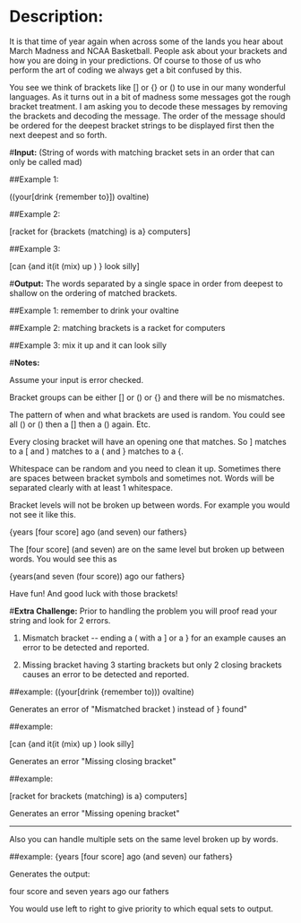 # **Description:**
It is that time of year again when across some of the lands you hear about March Madness and NCAA Basketball. People ask about your brackets and how you are doing in your predictions. Of course to those of us who perform the art of coding we always get a bit confused by this. 


You see we think of brackets like [] or {} or () to use in our many wonderful languages. As it turns out in a bit of madness some messages got the rough bracket treatment. I am asking you to decode these messages by removing the brackets and decoding the message. The order of the message should be ordered for the deepest bracket strings to be displayed first then the next deepest and so forth.

#**Input:**
(String of words with matching bracket sets in an order that can only be called mad)

##Example 1:

((your[drink {remember to}])      ovaltine)

##Example 2:

[racket for {brackets (matching) is a}      computers]

##Example 3:

[can {and                   it(it (mix) up      )        } look silly]

#**Output:**
The words separated by a single space in order from deepest to shallow on the ordering of matched brackets.

##Example 1:
remember to drink your ovaltine

##Example 2:
matching brackets is a racket for computers

##Example 3:
mix it up and it can look silly

#**Notes:**

Assume your input is error checked. 


Bracket groups can be either [] or () or {} and there will be no mismatches. 


The pattern of when and what brackets are used is random. You could see all () or () then a [] then a () again. Etc.


Every closing bracket will have an opening one that matches. So ] matches to a [ and ) matches to a ( and } matches to a {.


Whitespace can be random and you need to clean it up. Sometimes there are spaces between bracket symbols and sometimes not. Words will be separated clearly with at least 1 whitespace.


Bracket levels will not be broken up between words. For example you would not see it like this. 

{years [four score] ago (and seven) our fathers}


The [four score] (and seven) are on the same level but broken up between words. You would see this as

{years(and seven (four score)) ago our fathers}

Have fun! And good luck with those brackets!


#**Extra Challenge:**
Prior to handling the problem you will proof read your string and look for 2 errors.


1) Mismatch bracket -- ending a ( with a ] or a } for an example causes an error to be detected and reported.

2) Missing bracket having 3 starting brackets but only 2 closing brackets causes an error to be detected and reported.


##example:
((your[drink {remember to)))      ovaltine)

Generates an error of "Mismatched bracket ) instead of } found"

##example:

[can {and                   it(it (mix) up      )         look silly]

Generates an error "Missing closing bracket"

##example:

[racket for brackets (matching) is a}      computers]


Generates an error "Missing opening bracket"

***
Also you can handle multiple sets on the same level broken up by words. 

##example:
{years [four score] ago (and seven) our fathers}

Generates the output:

four score and seven years ago our fathers


You would use left to right to give priority to which equal sets to output.

